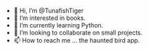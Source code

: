 - 👋 Hi, I’m @TunafishTiger
- 👀 I’m interested in books.
- 🌱 I’m currently learning Python.
- 💞️ I’m looking to collaborate on small projects.
- 📫 How to reach me ... the haunted bird app.

<!---
TunafishTiger/TunafishTiger is a ✨ special ✨ repository because its `README.md` (this file) appears on your GitHub profile.
You can click the Preview link to take a look at your changes.
--->

